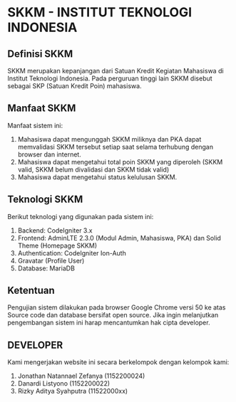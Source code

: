 # SKKM - INSTITUT TEKNOLOGI INDONESIA

## Definisi SKKM
SKKM merupakan kepanjangan dari Satuan Kredit Kegiatan Mahasiswa di Institut Teknologi Indonesia. Pada perguruan tinggi lain SKKM disebut sebagai SKP (Satuan Kredit Poin) mahasiswa.


## Manfaat SKKM
Manfaat sistem ini: <br>
1. Mahasiswa dapat mengunggah SKKM miliknya dan PKA dapat memvalidasi SKKM tersebut setiap saat selama terhubung dengan browser dan internet. <br>
2. Mahasiswa dapat mengetahui total poin SKKM yang diperoleh (SKKM valid, SKKM belum divalidasi dan SKKM tidak valid) <br>
3. Mahasiswa dapat mengetahui status kelulusan SKKM. <br>

## Teknologi SKKM
Berikut teknologi yang digunakan pada sistem ini: <br>
1. Backend: CodeIgniter 3.x <br>
2. Frontend: AdminLTE 2.3.0 (Modul Admin, Mahasiswa, PKA) dan Solid Theme (Homepage SKKM) <br>
3. Authentication: CodeIgniter Ion-Auth <br>
4. Gravatar (Profile User) <br>
5. Database: MariaDB <br>

## Ketentuan
Pengujian sistem dilakukan pada browser Google Chrome versi 50 ke atas <br>
Source code dan database bersifat open source. Jika ingin melanjutkan pengembangan sistem ini harap mencantumkan hak cipta developer. <br>

## DEVELOPER
Kami mengerjakan website ini secara berkelompok dengan kelompok kami: <br>
1. Jonathan Natannael Zefanya (1152200024)
2. Danardi Listyono (1152200022)
3. Rizky Aditya Syahputra (11522000xx)